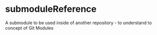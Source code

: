 # submoduleReference
A submodule to be used inside of another repository - to understand to concept of Git Modules
